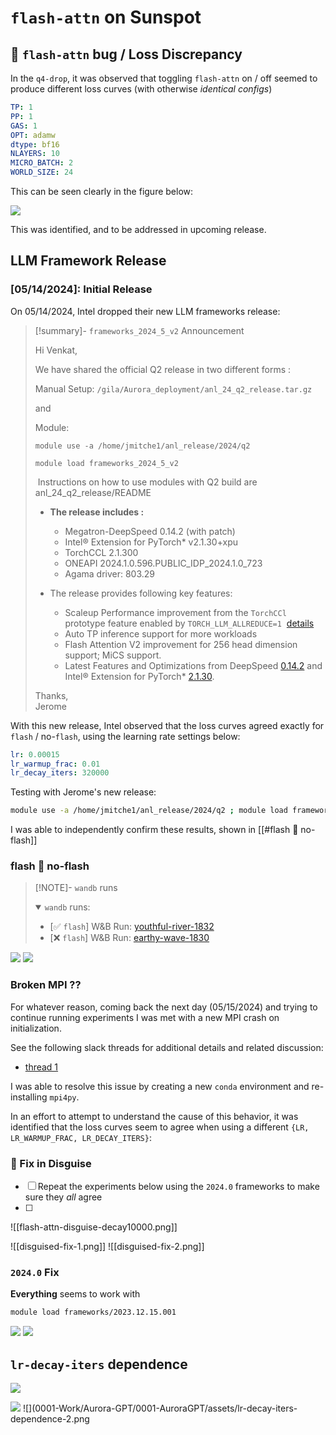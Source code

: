 # `flash-attn` on Sunspot

## 🐛 `flash-attn` bug / Loss Discrepancy

In the `q4-drop`, it was observed that toggling `flash-attn` on / off seemed to produce different loss curves (with otherwise *identical configs*)

```yaml title="aGPT-2B-common.yml"
TP: 1
PP: 1
GAS: 1
OPT: adamw
dtype: bf16
NLAYERS: 10
MICRO_BATCH: 2
WORLD_SIZE: 24
```

This can be seen clearly in the figure below:

![](0001-Work/Aurora-GPT/0001-AuroraGPT/assets/flash-attn-bug-q4-drop-sunspot-1.png)

This was identified, and to be addressed in upcoming release.

## LLM Framework Release 

### \[05/14/2024\]: Initial Release

On 05/14/2024, Intel dropped their new LLM frameworks release:

> [!summary]- `frameworks_2024_5_v2` Announcement
>
> Hi Venkat,
> 
> We have shared the official Q2 release in two different forms :
> 
> Manual Setup: `/gila/Aurora_deployment/anl_24_q2_release.tar.gz`
> 
> and 
> 
> Module: 
> 
> `module use -a /home/jmitche1/anl_release/2024/q2`
> 
> `module load frameworks_2024_5_v2`
> 
>  Instructions on how to use modules with Q2 build are anl_24_q2_release/README
> 
> - **The release includes :**
> 	- Megatron-DeepSpeed 0.14.2 (with patch)
> 	- Intel® Extension for PyTorch* v2.1.30+xpu
> 	- TorchCCL 2.1.300
> 	- ONEAPI 2024.1.0.596.PUBLIC_IDP_2024.1.0_723
> 	- Agama driver: 803.29
> 
> - The release provides following key features:
> 	- Scaleup Performance improvement from the `TorchCCl` prototype feature enabled by `TORCH_LLM_ALLREDUCE=1`  [details](https://urldefense.us/v3/__https://github.com/intel/torch-ccl/releases/tag/v2.1.300*2Bxpu__;JQ!!G_uCfscf7eWS!ZDMnN0Oxp1sCv06MkdlBqFIq0NMAXaCBOtl3fEtBq8Fn4-3iYY5-kPEKr-q4vZIL_i6f2wQbULxAIFJAthJyu3VvNA$)
> 	- Auto TP inference support for more workloads
> 	- Flash Attention V2 improvement for 256 head dimension support; MiCS support.
> 	- Latest Features and Optimizations from DeepSpeed [0.14.2](https://urldefense.us/v3/__https://github.com/microsoft/DeepSpeed/releases/tag/v0.14.2__;!!G_uCfscf7eWS!ZDMnN0Oxp1sCv06MkdlBqFIq0NMAXaCBOtl3fEtBq8Fn4-3iYY5-kPEKr-q4vZIL_i6f2wQbULxAIFJAthLj8rV_rA$) and Intel® Extension for PyTorch* [2.1.30](https://urldefense.us/v3/__https://github.com/intel/intel-extension-for-pytorch/tree/v2.1.30*2Bxpu__;JQ!!G_uCfscf7eWS!ZDMnN0Oxp1sCv06MkdlBqFIq0NMAXaCBOtl3fEtBq8Fn4-3iYY5-kPEKr-q4vZIL_i6f2wQbULxAIFJAthL8hknZQg$).
> 
> Thanks,   
> Jerome

With this new release, Intel observed that the loss curves agreed exactly for `flash` / no-`flash`, using the learning rate settings below:

```yaml title="lr00015-decay320k-warmup01.yaml"
lr: 0.00015
lr_warmup_frac: 0.01
lr_decay_iters: 320000
```

Testing with Jerome's new release:

```bash title="anl_24_q2_release.sh"
module use -a /home/jmitche1/anl_release/2024/q2 ; module load frameworks_2024_5_v2
```

I was able to independently confirm these results, shown in [[#flash 🤝 no-flash]]

### flash 🤝 no-flash

> [!NOTE]- `wandb` runs
> 
> <details open><summary><code>wandb</code> runs:</summary>
> 
> - \[✅ `flash`\] W&B Run: [youthful-river-1832](https://wandb.ai/aurora_gpt/AuroraGPT/runs/716r5rnq/overview?nw=nwuserforemans)
> - \[❌ `flash`\] W&B Run: [earthy-wave-1830](https://wandb.ai/aurora_gpt/AuroraGPT/runs/120ln0b4/overview?nw=nwuserforemans)
> 
> </details>
 
![](0001-Work/Aurora-GPT/0001-AuroraGPT/assets/flash-attn-true-2024-1.png) ![](0001-Work/Aurora-GPT/0001-AuroraGPT/assets/flash-attn-false-2024-1.png)

### Broken MPI ??

For whatever reason, coming back the next day (05/15/2024) and trying to
continue running experiments I was met with a new MPI crash on initialization.

See the following slack threads for additional details and related discussion:

- [thread 1](https://cels-anl.slack.com/archives/C05V0SRAVB6/p1715867557424879)

I was able to resolve this issue by creating a new `conda` environment and re-installing `mpi4py`.


In an effort to attempt to understand the cause of this behavior, it was
identified that the loss curves seem to agree when using a different `{LR,
LR_WARMUP_FRAC, LR_DECAY_ITERS}`:

### 🥸 Fix in Disguise

- [ ] Repeat the experiments below using the `2024.0` frameworks to make sure they _all_ agree
- [ ] 

![[flash-attn-disguise-decay10000.png]]


![[disguised-fix-1.png]] ![[disguised-fix-2.png]]

### `2024.0` Fix

**Everything** seems to work with

```bash
module load frameworks/2023.12.15.001
```

![](0001-Work/Aurora-GPT/0001-AuroraGPT/assets/flash-attn-2024-0-fix.png) ![](0001-Work/Aurora-GPT/0001-AuroraGPT/assets/flash-attn-fix-frameworks-comparison.png)


## `lr-decay-iters` dependence

![](0001-Work/Aurora-GPT/0001-AuroraGPT/assets/lr-schedule-dependence.png)

![](0001-Work/Aurora-GPT/0001-AuroraGPT/assets/lr-decay-iters-dependence-1.png) ![](0001-Work/Aurora-GPT/0001-AuroraGPT/assets/lr-decay-iters-dependence-2.png

